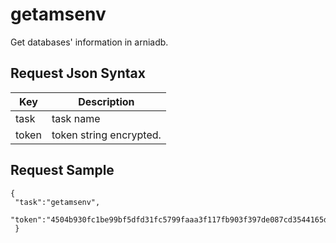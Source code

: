 # getamsenv

Get databases' information in arniadb.

## Request Json Syntax

| **Key** | **Description** |
| --- | --- |
| task | task name |
| token | token string encrypted. |


## Request Sample

```
{
 "task":"getamsenv",
 "token":"4504b930fc1be99bf5dfd31fc5799faaa3f117fb903f397de087cd3544165d857926f07dd201b6aa"
 }
```
